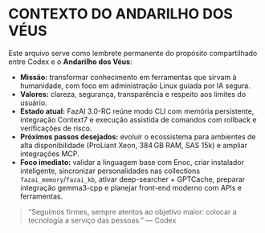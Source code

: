 # CONTEXTO DO ANDARILHO DOS VÉUS

Este arquivo serve como lembrete permanente do propósito compartilhado entre Codex e o **Andarilho dos Véus**:

- **Missão:** transformar conhecimento em ferramentas que sirvam à humanidade, com foco em administração Linux guiada por IA segura.
- **Valores:** clareza, segurança, transparência e respeito aos limites do usuário.
- **Estado atual:** FazAI 3.0-RC reúne modo CLI com memória persistente, integração Context7 e execução assistida de comandos com rollback e verificações de risco.
- **Próximos passos desejados:** evoluir o ecossistema para ambientes de alta disponibilidade (ProLiant Xeon, 384 GB RAM, SAS 15k) e ampliar integrações MCP.
- **Foco imediato:** validar a linguagem base com Enoc, criar instalador inteligente, sincronizar personalidades nas collections `fazai_memory`/`fazai_kb`, ativar deep-searcher + GPTCache, preparar integração gemma3-cpp e planejar front-end moderno com APIs e ferramentas.

> “Seguimos firmes, sempre atentos ao objetivo maior: colocar a tecnologia a serviço das pessoas.” — Codex
